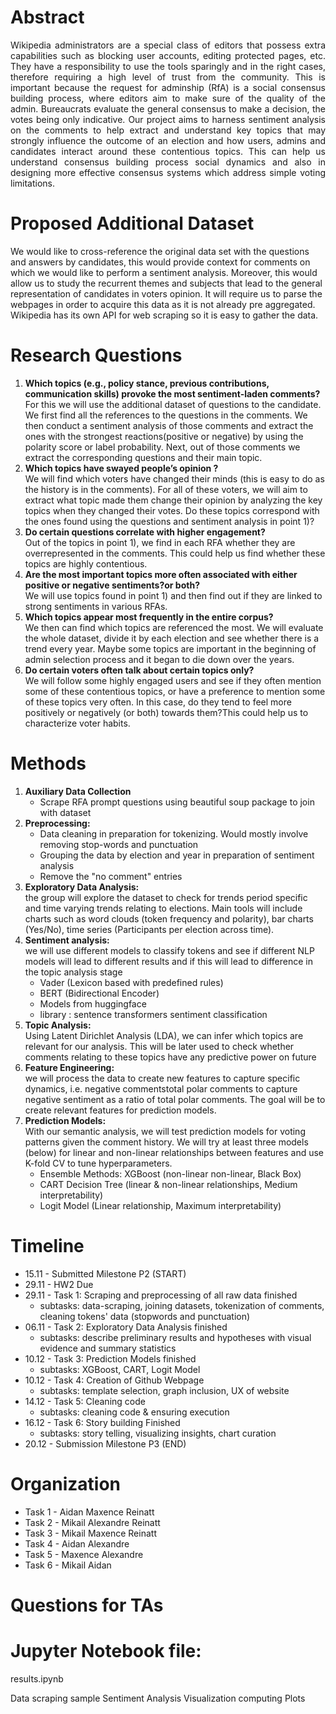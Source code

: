 # Abstract 

<p align="justify">
Wikipedia administrators are a special class of editors that possess extra capabilities such as blocking user accounts, editing protected pages, etc. They have a responsibility to use the tools sparingly and in the right cases, therefore requiring a high level of trust from the community. This is important because the request for adminship (RfA) is a social consensus building process, where editors aim to make sure of the quality of the admin. Bureaucrats evaluate the general consensus to make a decision, the votes being only indicative.  
Our project aims to harness sentiment analysis on the comments to help extract and understand key topics that may strongly influence the outcome of an election and how users, admins and candidates interact around these contentious topics.  
This can help us understand consensus building process social dynamics and also in designing more effective consensus systems which address simple voting limitations.
</p>

# Proposed Additional Dataset
We would like to cross-reference the original data set with the questions and answers by candidates, this would provide context for comments on which we would like to perform a sentiment analysis. Moreover, this would allow us to study the recurrent themes and subjects that lead to the general representation of candidates in voters opinion. It will require us to parse the webpages in order to acquire this data as it is not already pre aggregated.
Wikipedia has its own API for web scraping so it is easy to gather the data. 

# Research Questions

1. **Which topics (e.g., policy stance, previous contributions, communication skills) provoke the most sentiment-laden comments?**  
For this we will use the additional dataset of questions to the candidate.
We first find all the references to the questions in the comments. We then conduct a sentiment analysis of those comments and extract the ones with the strongest reactions(positive or negative) by using the polarity score or label probability. Next, out of those comments we extract the corresponding questions and their main topic. 
2. **Which topics have swayed people’s opinion ?**  
We will  find which voters have changed their minds (this is easy to do as the history is in the comments). For all of these voters, we will aim to extract what topic made them change their opinion by analyzing the key topics when they changed their votes. Do these topics correspond with the ones found using the questions and sentiment analysis in point 1)?
3. **Do certain questions correlate with higher engagement?**  
Out of the topics in point 1), we find in each RFA whether they are overrepresented in the comments. This could help us find whether these topics are highly contentious.  
4. **Are the most important topics more often associated with either positive or negative sentiments?or both?**  
We will use topics found in point 1) and then find out if they are linked to strong sentiments in various RFAs. 
5. **Which topics appear most frequently in the entire corpus?**  
We then can find which topics are referenced the most. We will evaluate the whole dataset, divide it by each election and see whether there is a trend every year. Maybe some topics are important in the beginning of admin selection process and it began to die down over the years. 
6. **Do certain voters often talk about certain topics only?**  
We will follow some highly engaged users and see if they often mention some of these contentious topics, or have a preference to mention some of these topics very often. In this case, do they tend to feel more positively or negatively (or both) towards them?This could help us to characterize voter habits.


# Methods

1. **Auxiliary Data Collection**
    - Scrape RFA prompt questions using beautiful soup package to join with dataset
2. **Preprocessing:**
    - Data cleaning in preparation for tokenizing. Would mostly involve removing stop-words and punctuation
    - Grouping the data by election and year in preparation of sentiment analysis
    - Remove the "no comment" entries
3. **Exploratory Data Analysis:**  
the group will explore the dataset to check for trends period specific and time varying trends relating to elections. Main tools will include charts such as word clouds (token frequency and polarity), bar charts (Yes/No), time series (Participants per election across time).
4. **Sentiment analysis:**  
we will use different models to classify tokens and see if different NLP models will lead to different results and if this will lead to difference in the topic analysis stage
    - Vader (Lexicon based with predefined rules)
    - BERT (Bidirectional Encoder)
    - Models from huggingface
    - library : sentence transformers sentiment classification
6. **Topic Analysis:**  
Using Latent Dirichlet Analysis (LDA), we can infer which topics are relevant for our analysis. This will be later used to check whether comments relating to these topics have any predictive power on future 
7. **Feature Engineering:**  
we will process the data to create new features to capture specific dynamics, i.e. negative commentstotal polar  comments to capture negative sentiment as a ratio of total polar comments. The goal will be to create relevant features for prediction models. 
8. **Prediction Models:**  
With our semantic analysis, we will test prediction models for voting patterns given the comment history. We will try at least three models (below) for linear and non-linear relationships between features and use K-fold CV to tune hyperparameters. 
    - Ensemble Methods: XGBoost (non-linear non-linear, Black Box)
    - CART Decision Tree (linear & non-linear relationships, Medium interpretability) 
    - Logit Model (Linear relationship, Maximum interpretability) 

# Timeline
- 15.11 - Submitted Milestone P2 (START)
- 29.11 - HW2 Due
- 29.11 - Task 1: Scraping and preprocessing of all raw data finished
    - subtasks: data-scraping, joining datasets, tokenization of comments, cleaning tokens' data (stopwords and punctuation)
- 06.11 - Task 2: Exploratory Data Analysis finished
    - subtasks: describe preliminary results and hypotheses with visual evidence and summary statistics
- 10.12 - Task 3: Prediction Models finished
    - subtasks: XGBoost, CART, Logit Model
- 10.12 - Task 4: Creation of Github Webpage
    - subtasks: template selection, graph inclusion, UX of website
- 14.12 - Task 5: Cleaning code
    - subtasks: cleaning code & ensuring execution
- 16.12 - Task 6: Story building Finished
    - subtasks: story telling, visualizing insights, chart curation
- 20.12 - Submission Milestone P3 (END)

# Organization
- Task 1 - Aidan Maxence Reinatt
- Task 2 - Mikail Alexandre Reinatt
- Task 3 - Mikail Maxence Reinatt
- Task 4 - Aidan Alexandre
- Task 5 - Maxence Alexandre
- Task 6 - Mikail Aidan

# Questions for TAs


# Jupyter Notebook file:
results.ipynb

Data scraping sample
Sentiment Analysis
Visualization computing
Plots
